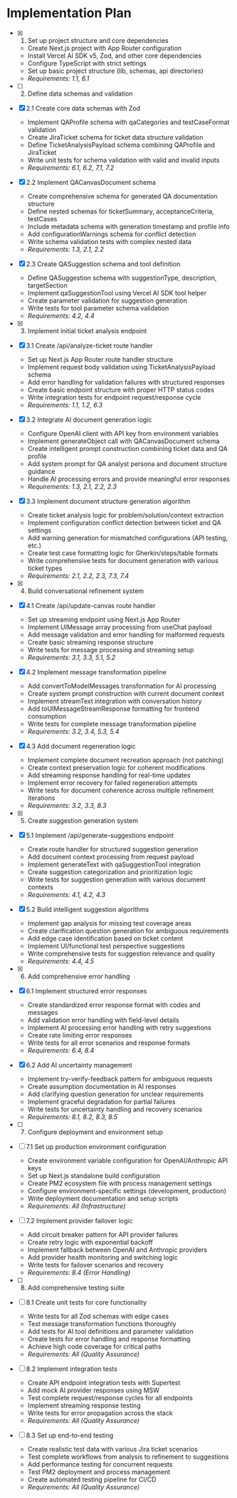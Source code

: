 # Implementation Plan

- [x] 1. Set up project structure and core dependencies

  - Create Next.js project with App Router configuration
  - Install Vercel AI SDK v5, Zod, and other core dependencies
  - Configure TypeScript with strict settings
  - Set up basic project structure (lib, schemas, api directories)
  - _Requirements: 1.1, 6.1_

- [ ] 2. Define data schemas and validation
- [x] 2.1 Create core data schemas with Zod

  - Implement QAProfile schema with qaCategories and testCaseFormat validation
  - Create JiraTicket schema for ticket data structure validation
  - Define TicketAnalysisPayload schema combining QAProfile and JiraTicket
  - Write unit tests for schema validation with valid and invalid inputs
  - _Requirements: 6.1, 6.2, 7.1, 7.2_

- [x] 2.2 Implement QACanvasDocument schema

  - Create comprehensive schema for generated QA documentation structure
  - Define nested schemas for ticketSummary, acceptanceCriteria, testCases
  - Include metadata schema with generation timestamp and profile info
  - Add configurationWarnings schema for conflict detection
  - Write schema validation tests with complex nested data
  - _Requirements: 1.3, 2.1, 2.2_

- [x] 2.3 Create QASuggestion schema and tool definition

  - Define QASuggestion schema with suggestionType, description, targetSection
  - Implement qaSuggestionTool using Vercel AI SDK tool helper
  - Create parameter validation for suggestion generation
  - Write tests for tool parameter schema validation
  - _Requirements: 4.2, 4.4_

- [x] 3. Implement initial ticket analysis endpoint
- [x] 3.1 Create /api/analyze-ticket route handler

  - Set up Next.js App Router route handler structure
  - Implement request body validation using TicketAnalysisPayload schema
  - Add error handling for validation failures with structured responses
  - Create basic endpoint structure with proper HTTP status codes
  - Write integration tests for endpoint request/response cycle
  - _Requirements: 1.1, 1.2, 6.3_

- [x] 3.2 Integrate AI document generation logic

  - Configure OpenAI client with API key from environment variables
  - Implement generateObject call with QACanvasDocument schema
  - Create intelligent prompt construction combining ticket data and QA profile
  - Add system prompt for QA analyst persona and document structure guidance
  - Handle AI processing errors and provide meaningful error responses
  - _Requirements: 1.3, 2.1, 2.2, 2.3_

- [x] 3.3 Implement document structure generation algorithm

  - Create ticket analysis logic for problem/solution/context extraction
  - Implement configuration conflict detection between ticket and QA settings
  - Add warning generation for mismatched configurations (API testing, etc.)
  - Create test case formatting logic for Gherkin/steps/table formats
  - Write comprehensive tests for document generation with various ticket types
  - _Requirements: 2.1, 2.2, 2.3, 7.3, 7.4_

- [x] 4. Build conversational refinement system
- [x] 4.1 Create /api/update-canvas route handler

  - Set up streaming endpoint using Next.js App Router
  - Implement UIMessage array processing from useChat payload
  - Add message validation and error handling for malformed requests
  - Create basic streaming response structure
  - Write tests for message processing and streaming setup
  - _Requirements: 3.1, 3.3, 5.1, 5.2_

- [x] 4.2 Implement message transformation pipeline

  - Add convertToModelMessages transformation for AI processing
  - Create system prompt construction with current document context
  - Implement streamText integration with conversation history
  - Add toUIMessageStreamResponse formatting for frontend consumption
  - Write tests for complete message transformation pipeline
  - _Requirements: 3.2, 3.4, 5.3, 5.4_

- [x] 4.3 Add document regeneration logic

  - Implement complete document recreation approach (not patching)
  - Create context preservation logic for coherent modifications
  - Add streaming response handling for real-time updates
  - Implement error recovery for failed regeneration attempts
  - Write tests for document coherence across multiple refinement iterations
  - _Requirements: 3.2, 3.3, 8.3_

- [x] 5. Create suggestion generation system
- [x] 5.1 Implement /api/generate-suggestions endpoint

  - Create route handler for structured suggestion generation
  - Add document context processing from request payload
  - Implement generateText with qaSuggestionTool integration
  - Create suggestion categorization and prioritization logic
  - Write tests for suggestion generation with various document contexts
  - _Requirements: 4.1, 4.2, 4.3_

- [x] 5.2 Build intelligent suggestion algorithms

  - Implement gap analysis for missing test coverage areas
  - Create clarification question generation for ambiguous requirements
  - Add edge case identification based on ticket content
  - Implement UI/functional test perspective suggestions
  - Write comprehensive tests for suggestion relevance and quality
  - _Requirements: 4.4, 4.5_

- [x] 6. Add comprehensive error handling
- [x] 6.1 Implement structured error responses

  - Create standardized error response format with codes and messages
  - Add validation error handling with field-level details
  - Implement AI processing error handling with retry suggestions
  - Create rate limiting error responses
  - Write tests for all error scenarios and response formats
  - _Requirements: 6.4, 8.4_

- [x] 6.2 Add AI uncertainty management

  - Implement try-verify-feedback pattern for ambiguous requests
  - Create assumption documentation in AI responses
  - Add clarifying question generation for unclear requirements
  - Implement graceful degradation for partial failures
  - Write tests for uncertainty handling and recovery scenarios
  - _Requirements: 8.1, 8.2, 8.3, 8.5_

- [ ] 7. Configure deployment and environment setup
- [ ] 7.1 Set up production environment configuration

  - Create environment variable configuration for OpenAI/Anthropic API keys
  - Set up Next.js standalone build configuration
  - Create PM2 ecosystem file with process management settings
  - Configure environment-specific settings (development, production)
  - Write deployment documentation and setup scripts
  - _Requirements: All (Infrastructure)_

- [ ] 7.2 Implement provider failover logic

  - Add circuit breaker pattern for API provider failures
  - Create retry logic with exponential backoff
  - Implement fallback between OpenAI and Anthropic providers
  - Add provider health monitoring and switching logic
  - Write tests for failover scenarios and recovery
  - _Requirements: 8.4 (Error Handling)_

- [ ] 8. Add comprehensive testing suite
- [ ] 8.1 Create unit tests for core functionality

  - Write tests for all Zod schemas with edge cases
  - Test message transformation functions thoroughly
  - Add tests for AI tool definitions and parameter validation
  - Create tests for error handling and response formatting
  - Achieve high code coverage for critical paths
  - _Requirements: All (Quality Assurance)_

- [ ] 8.2 Implement integration tests

  - Create API endpoint integration tests with Supertest
  - Add mock AI provider responses using MSW
  - Test complete request/response cycles for all endpoints
  - Implement streaming response testing
  - Write tests for error propagation across the stack
  - _Requirements: All (Quality Assurance)_

- [ ] 8.3 Set up end-to-end testing
  - Create realistic test data with various Jira ticket scenarios
  - Test complete workflows from analysis to refinement to suggestions
  - Add performance testing for concurrent requests
  - Test PM2 deployment and process management
  - Create automated testing pipeline for CI/CD
  - _Requirements: All (Quality Assurance)_
